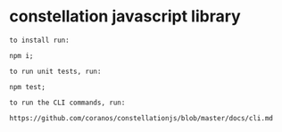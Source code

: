 # constellation javascript library

    to install run:

    npm i;

    to run unit tests, run:

    npm test;

    to run the CLI commands, run:

    https://github.com/coranos/constellationjs/blob/master/docs/cli.md
